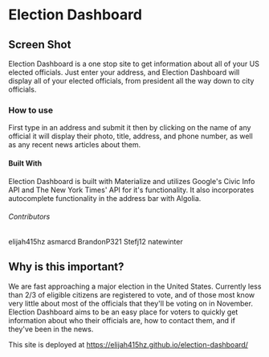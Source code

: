 # Election Dashboard
## Screen Shot
Election Dashboard is a one stop site to get information about all of your US elected officials. Just enter your address, and Election Dashboard will display all of your elected officials, from president all the way down to city officials. 

### How to use
First type in an address and submit it then by clicking on the name of any official it will display their photo, title, address, and phone number, as well as any recent news articles about them. 

#### Built With
Election Dashboard is built with Materialize and utilizes Google's Civic Info API and The New York Times' API for it's functionality. It also incorporates autocomplete functionality in the address bar with Algolia. 

###### Contributors
elijah415hz
asmarcd
BrandonP321
Stefj12
natewinter

## Why is this important?
We are fast approaching a major election in the United States. Currently less than 2/3 of eligible citizens are registered to vote, and of those most know very little about most of the officials that they'll be voting on in November. Election Dashboard aims to be an easy place for voters to quickly get information about who their officials are, how to contact them, and if they've been in the news. 

This site is deployed at https://elijah415hz.github.io/election-dashboard/